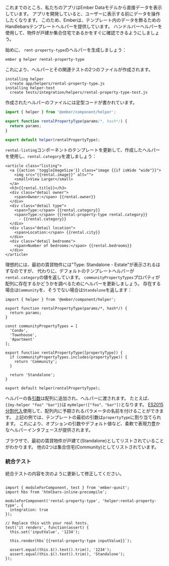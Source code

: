 <!--
So far, our app is directly showing the user data from our Ember Data models.
As our app grows, we will want to manipulate data further before presenting it to our users.
For this reason, Ember offers Handlebars template helpers to decorate the data in our templates.
Let's use a handlebars helper to allow our users to quickly see if a property is "Standalone" or part of a "Community".
-->

これまでのところ、私たちのアプリはEmber Dataモデルから直接データを表示しています。
アプリを開発していると、ユーザーに表示する前にデータを操作したくなります。
このため、Emberは、テンプレート内のデータを飾るためのHandlebarsテンプレートヘルパーを提供しています。
ハンドルバーヘルパーを使用して、物件が戸建か集合住宅であるかをすぐに確認できるようにしましょう。

<!--
To get started, let's generate a helper for `rental-property-type`:
-->

始めに、 `rent-property-type`のヘルパーを生成しましょう：

```shell
ember g helper rental-property-type
```

<!--
This will create two files, our helper and its related test:
-->

これにより、ヘルパーとその関連テストの2つのファイルが作成されます。

```shell
installing helper
  create app/helpers/rental-property-type.js
installing helper-test
  create tests/integration/helpers/rental-property-type-test.js
```

<!--
Our new helper starts out with some boilerplate code from the generator:
-->

作成されたヘルパーのファイルには定型コードが書かれています。

```app/helpers/rental-property-type.js
import { helper } from '@ember/component/helper';

export function rentalPropertyType(params/*, hash*/) {
  return params;
}

export default helper(rentalPropertyType);
```

<!--
Let's update our `rental-listing` component template to use our new helper and pass in `rental.category`:
-->

`rental-listing`コンポーネントのテンプレートを更新して、作成したヘルパーを使用し、`rental.category`を渡しましょう：

```app/templates/components/rental-listing.hbs{-11,+12,+13}
<article class="listing">
  <a {{action 'toggleImageSize'}} class="image {{if isWide "wide"}}">
    <img src="{{rental.image}}" alt="">
    <small>View Larger</small>
  </a>
  <h3>{{rental.title}}</h3>
  <div class="detail owner">
    <span>Owner:</span> {{rental.owner}}
  </div>
  <div class="detail type">
    <span>Type:</span> {{rental.category}}
    <span>Type:</span> {{rental-property-type rental.category}}
      - {{rental.category}}
  </div>
  <div class="detail location">
    <span>Location:</span> {{rental.city}}
  </div>
  <div class="detail bedrooms">
    <span>Number of bedrooms:</span> {{rental.bedrooms}}
  </div>
</article>
```

<!--
Ideally we'll see "Type: Standalone - Estate" for our first rental property.
Instead, our default template helper is returning back our `rental.category` values.
Let's update our helper to look if a property exists in an array of `communityPropertyTypes`,
if so, we'll return either `'Community'` or `'Standalone'`:
-->

理想的には、最初の賃貸物件には"Type: Standalone - Estate"が表示されるはずなのですが、
代わりに、デフォルトのテンプレートヘルパーが `rental.category`の値を返しています。
 `communityPropertyTypes`プロパティが配列に存在するかどうかを調べるためにヘルパーを更新しましょう。
存在する場合は`Community`を、そうでない場合は`Standalone`を返します：

```app/helpers/rental-property-type.js{-3,-4,-5,+7,+8,+9,+10,+11,+13,+14,+15,+16,+18,+19}
import { helper } from '@ember/component/helper';

export function rentalPropertyType(params/*, hash*/) {
  return params;
}

const communityPropertyTypes = [
  'Condo',
  'Townhouse',
  'Apartment'
];

export function rentalPropertyType([propertyType]) {
  if (communityPropertyTypes.includes(propertyType)) {
    return 'Community';
  }

  return 'Standalone';
}

export default helper(rentalPropertyType);
```

<!--
Each [argument](https://guides.emberjs.com/v2.12.0/templates/writing-helpers/#toc_helper-arguments) in the helper will be added to an array and passed to our helper. For example, `{{my-helper "foo" "bar"}}` would result in `myHelper(["foo", "bar"])`. Using array [ES2015 destructuring](https://developer.mozilla.org/en-US/docs/Web/JavaScript/Reference/Operators/Destructuring_assignment) assignment, we can name expected parameters within the array. In the example above, the first argument in the template will be assigned to `propertyType`. This provides a flexible, expressive interface for your helpers, including optional arguments and default values.
-->

ヘルパーの各[引数](https://guides.emberjs.com/v2.12.0/templates/writing-helpers/#toc_helper-arguments)は配列に追加され、ヘルパーに渡されます。 たとえば、 `{{my-helper "foo" "bar"}}`は `myHelper(["foo"、"bar"])`となります。 [ES2015分割代入](https://developer.mozilla.org/ja/docs/Web/JavaScript/Reference/Operators/Destructuring_assignment)使用して、配列内に予期されるパラメータの名前を付けることができます。 上記の例では、テンプレートの最初の引数は`propertyType`に割り当てられます。 これにより、オプションの引数やデフォルト値など、柔軟で表現力豊かなヘルパーインタフェースが提供されます。

<!--
Now in our browser we should see that the first rental property is listed as "Standalone",
while the other two are listed as "Community".
-->

ブラウザで、最初の賃貸物件が戸建て(Standalone)としてリストされていることがわかります。
他の2つは集合住宅(Community)としてリストされています。

<!--
### Integration Test
-->

### 統合テスト

<!--
Update the content of the integration test to the following to fix it:
-->

統合テストの内容を次のように更新して修正してください。

```/tests/integration/helpers/rental-property-type-test.js{-15,+16}

import { moduleForComponent, test } from 'ember-qunit';
import hbs from 'htmlbars-inline-precompile';

moduleForComponent('rental-property-type', 'helper:rental-property-type', {
  integration: true
});

// Replace this with your real tests.
test('it renders', function(assert) {
  this.set('inputValue', '1234');

  this.render(hbs`{{rental-property-type inputValue}}`);

  assert.equal(this.$().text().trim(), '1234');
  assert.equal(this.$().text().trim(), 'Standalone');
});

```
